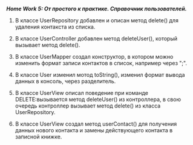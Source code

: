 ***Home Work 5: От простого к практике. Cправочник пользователей.***

1. В классе UserRepository добавлен и описан метод delete() для удаления контакста из списка.

2. В классе UserController добавлен метод deleteUser(), который вызывает метод delete().

3. В классе UserMapper создал конструктор, в котором можно изменить формат записи контактов в список, например через ";".

4. В классе User изменил мотод toString(), изменил формат вывода данных в консоль, через разделитель.

5. В классе UserView описал поведение при команде DELETE:вызывается метод deleteUser() из контроллера, в свою очередь контроллер вызывает метод delete() из класса UserRepository.

6. В классе UserView создал метод userContact() для получения данных нового контакта и замены действующего контакта в записной книжке.
